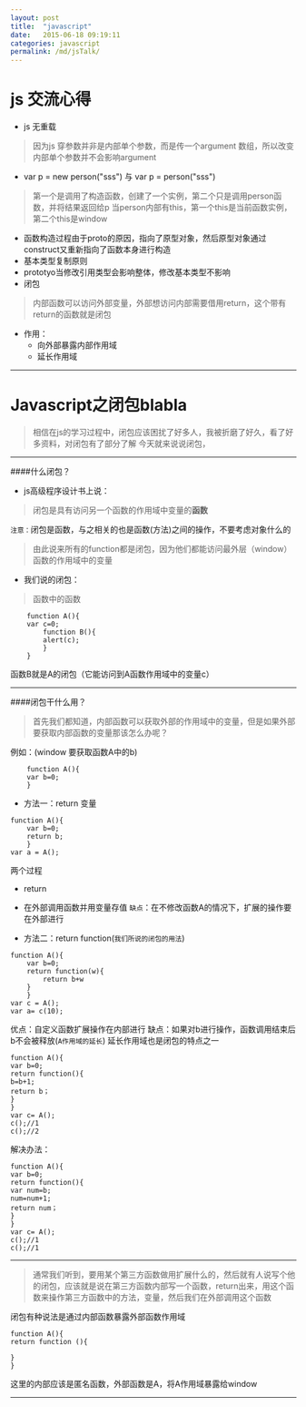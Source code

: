 ```yaml
---
layout: post
title:  "javascript"
date:   2015-06-18 09:19:11
categories: javascript
permalink: /md/jsTalk/
---
```




js 交流心得
===

- js 无重载
> 因为js 穿参数并非是内部单个参数，而是传一个argument 数组，所以改变内部单个参数并不会影响argument

- var p = new person("sss") 与 var p = person("sss")
> 第一个是调用了构造函数，创建了一个实例，第二个只是调用person函数，并将结果返回给p
> 当person内部有this，第一个this是当前函数实例，第二个this是window

- 函数构造过程由于proto的原因，指向了原型对象，然后原型对象通过construct又重新指向了函数本身进行构造
- 基本类型复制原则
- prototyo当修改引用类型会影响整体，修改基本类型不影响
- 闭包

> 内部函数可以访问外部变量，外部想访问内部需要借用return，这个带有return的函数就是闭包

- 作用：
	- 向外部暴露内部作用域
	- 延长作用域
	


---



Javascript之闭包blabla
===

> 相信在js的学习过程中，闭包应该困扰了好多人，我被折磨了好久，看了好多资料，对闭包有了部分了解
> 今天就来说说闭包，

---

####什么闭包？

- js高级程序设计书上说：

 > 闭包是具有访问另一个函数的作用域中变量的**函数**


`注意：`闭包是函数，与之相关的也是函数(方法)之间的操作，不要考虑对象什么的


> 由此说来所有的function都是闭包，因为他们都能访问最外层（window）函数的作用域中的变量

- 我们说的闭包：

> 函数中的函数

```
    function A(){
    var c=0;
        function B(){
        alert(c);
        }
    }
```

函数B就是A的闭包（它能访问到A函数作用域中的变量c）

---

####闭包干什么用？

> 首先我们都知道，内部函数可以获取外部的作用域中的变量，但是如果外部要获取内部函数的变量那该怎么办呢？

例如：(window 要获取函数A中的b)

```
    function A(){
    var b=0;
    }
```

- 方法一：return 变量

```
function A(){
    var b=0;
    return b;
    }
var a = A();
```
两个过程
- return
- 在外部调用函数并用变量存值
`缺点`：在不修改函数A的情况下，扩展的操作要在外部进行

- 方法二：return function(`我们所说的闭包的用法`)

```
function A(){
    var b=0;
    return function(w){
        return b+w
    }
    }
var c = A();
var a= c(10);
```
优点：自定义函数扩展操作在内部进行
缺点：如果对b进行操作，函数调用结束后b不会被释放(`A作用域的延长`)
延长作用域也是闭包的特点之一
```
function A(){
var b=0;
return function(){
b=b+1;
return b；
}
}
var c= A();
c();//1
c();//2
```

解决办法：

```
function A(){
var b=0;
return function(){
var num=b;
num=num+1;
return num；
}
}
var c= A();
c();//1
c();//1
```
---

> 通常我们听到，要用某个第三方函数做用扩展什么的，然后就有人说写个他的闭包，应该就是说在第三方函数内部写一个函数，return出来，用这个函数来操作第三方函数中的方法，变量，然后我们在外部调用这个函数

闭包有种说法是通过内部函数暴露外部函数作用域
```
function A(){
return function (){

}
}
```
这里的内部应该是匿名函数，外部函数是A，将A作用域暴露给window

---

